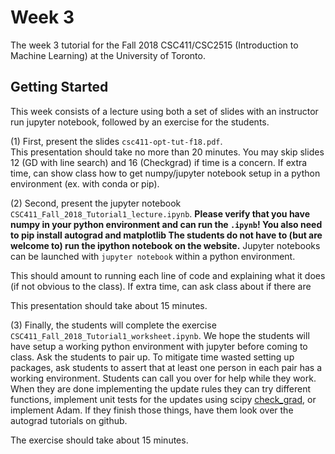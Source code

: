 # Week 3
The week 3 tutorial for the Fall 2018 CSC411/CSC2515 (Introduction to Machine Learning) at the University of Toronto.

## Getting Started

This week consists of a lecture using both a set of slides with an instructor run jupyter notebook, followed by an exercise for the students.
 
(1) First, present the slides `csc411-opt-tut-f18.pdf`.  
This presentation should take no more than 20 minutes.
You may skip slides 12 (GD with line search) and 16 (Checkgrad) if time is a concern.
If extra time, can show class how to get numpy/jupyter notebook setup in a python environment (ex. with conda or pip).

(2) Second, present the jupyter notebook `CSC411_Fall_2018_Tutorial1_lecture.ipynb`.
<b>Please verify that you have numpy in your python environment and can run the `.ipynb`!
You also need to pip install autograd and matplotlib
The students do not have to (but are welcome to) run the ipython notebook on the website.</b>
Jupyter notebooks can be launched with `jupyter notebook` within a python environment.

This should amount to running each line of code and explaining what it does (if not obvious to the class).
If extra time, can ask class about if there are 

This presentation should take about 15 minutes.

(3) Finally, the students will complete the exercise `CSC411_Fall_2018_Tutorial1_worksheet.ipynb`.
We hope the students will have setup a working python environment with jupyter before coming to class.
Ask the students to pair up. 
To mitigate time wasted setting up packages, ask students to assert that at least one person in each pair has a working environment.
Students can call you over for help while they work.
When they are done implementing the update rules they can try different functions, implement unit tests for the updates using scipy [check_grad](https://docs.scipy.org/doc/scipy/reference/generated/scipy.optimize.check_grad.html), or implement Adam.
If they finish those things, have them look over the autograd tutorials on github.

The exercise should take about 15 minutes.

